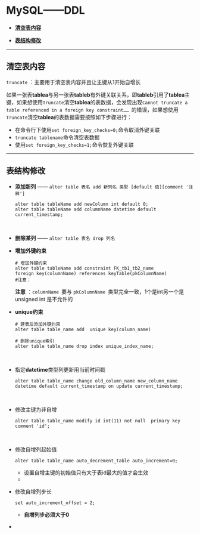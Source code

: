 # <a name="top">MySQL——DDL</a>

+ <a href="#truncate">**清空表内容**</a>


+ <a href="#table-modify">**表结构修改**</a>






----

## <a name="truncate">清空表内容</a>

`truncate` ：主要用于清空表内容并且让主键从1开始自增长

如果一张表**tablea**与另一张表**tableb**有外键关联关系，即**tableb**引用了**tablea**主键，如果想使用`Truncate`清空**tablea**的表数据，会发现出现`Cannot truncate a table referenced in a foreign key constraint…… `的错误，如果想使用`Truncate`清空**tablea**的表数据需要按照如下步骤进行：

+ 在命令行下使用`set foreign_key_checks=0;`命令取消外键关联
+ `truncate tablename`命令清空表数据
+ 使用`set foreign_key_checks=1;`命令恢复外键关联




-----

## <a name="table-modify">表结构修改</a>



+ **添加新列** —— `alter table 表名 add 新列名 类型 [default 值][comment '注释']`

  ```mysql
  alter table tableName add newColumn int default 0;
  alter table tableName add columnName datetime default current_timestamp;
  ```

  ​


+ **删除某列** —— `alter table 表名 drop 列名`



+ **增加外键约束** 

  ```mysql
  # 增加外键约束
  alter table tableName add constraint FK_tb1_tb2_name 
  foreign key(columnName) references keyTable(pkColumnName)
  #注意：
  ```

  **注意** ：`columnName `要与 `pkColumnName `类型完全一致，1个是int另一个是unsigned int 是不允许的





+ **unique约束** 

  ```mysql
  # 建表后添加外键约束
  alter table table_name add  unique key(column_name)

  # 删除unique索引
  alter table table_name drop index unique_index_name;
  ```

  ​


+ 指定**datetime**类型列更新用当前时间戳

  ```mysql
  alter table table_name change old_column_name new_column_name datetime default current_timestamp on update current_timestamp;
  ```

  ​

+ 修改主键为非自增

  ```mysql
  alter table table_name modify id int(11) not null  primary key comment 'id';
  ```

  ​

+ 修改自增列起始值

  ```mysql
  alter table table_name auto_decrement_table auto_increment=0;
  ```

  + 设置自增主键的初始值只有大于表id最大的值才会生效
  + ​

+ 修改自增列步长

  ```mysql
  set auto_increment_offset = 2;
  ```

  + **自增列步必须大于0**

+ ​